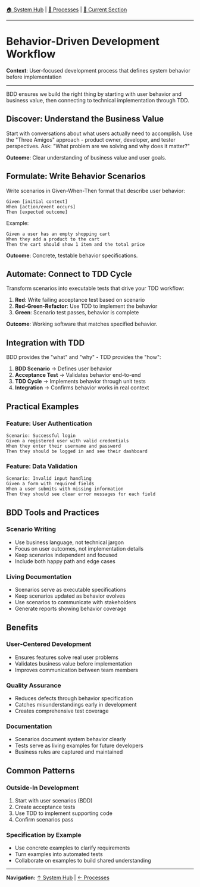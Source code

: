 [🏠 System Hub](../INDEX.md) | [📁 Processes](../PROCESSES.md) | [📖 Current Section](#)

---

# Behavior-Driven Development Workflow

**Context**: User-focused development process that defines system behavior before implementation

---

BDD ensures we build the right thing by starting with user behavior and business value, then connecting to technical implementation through TDD.

## Discover: Understand the Business Value

Start with conversations about what users actually need to accomplish. Use the "Three Amigos" approach - product owner, developer, and tester perspectives. Ask: "What problem are we solving and why does it matter?"

**Outcome**: Clear understanding of business value and user goals.

## Formulate: Write Behavior Scenarios

Write scenarios in Given-When-Then format that describe user behavior:

```gherkin
Given [initial context]
When [action/event occurs]  
Then [expected outcome]
```

Example:
```gherkin
Given a user has an empty shopping cart
When they add a product to the cart
Then the cart should show 1 item and the total price
```

**Outcome**: Concrete, testable behavior specifications.

## Automate: Connect to TDD Cycle

Transform scenarios into executable tests that drive your TDD workflow:

1. **Red**: Write failing acceptance test based on scenario
2. **Red-Green-Refactor**: Use TDD to implement the behavior
3. **Green**: Scenario test passes, behavior is complete

**Outcome**: Working software that matches specified behavior.

## Integration with TDD

BDD provides the "what" and "why" - TDD provides the "how":

1. **BDD Scenario** → Defines user behavior
2. **Acceptance Test** → Validates behavior end-to-end  
3. **TDD Cycle** → Implements behavior through unit tests
4. **Integration** → Confirms behavior works in real context

## Practical Examples

### Feature: User Authentication
```gherkin
Scenario: Successful login
Given a registered user with valid credentials
When they enter their username and password
Then they should be logged in and see their dashboard
```

### Feature: Data Validation
```gherkin
Scenario: Invalid input handling
Given a form with required fields
When a user submits with missing information
Then they should see clear error messages for each field
```

## BDD Tools and Practices

### Scenario Writing
- Use business language, not technical jargon
- Focus on user outcomes, not implementation details
- Keep scenarios independent and focused
- Include both happy path and edge cases

### Living Documentation
- Scenarios serve as executable specifications
- Keep scenarios updated as behavior evolves
- Use scenarios to communicate with stakeholders
- Generate reports showing behavior coverage

## Benefits

### User-Centered Development
- Ensures features solve real user problems
- Validates business value before implementation
- Improves communication between team members

### Quality Assurance
- Reduces defects through behavior specification
- Catches misunderstandings early in development
- Creates comprehensive test coverage

### Documentation
- Scenarios document system behavior clearly
- Tests serve as living examples for future developers
- Business rules are captured and maintained

## Common Patterns

### Outside-In Development
1. Start with user scenarios (BDD)
2. Create acceptance tests
3. Use TDD to implement supporting code
4. Confirm scenarios pass

### Specification by Example
- Use concrete examples to clarify requirements
- Turn examples into automated tests
- Collaborate on examples to build shared understanding

---

**Navigation:** [↑ System Hub](../INDEX.md) | [← Processes](../PROCESSES.md)